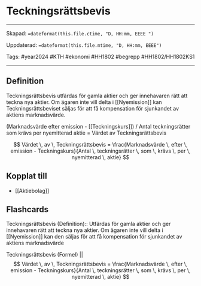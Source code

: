 # Teckningsrättsbevis

---

Skapad: `=dateformat(this.file.ctime, "D, HH:mm, EEEE ")`

Uppdaterad: `=dateformat(this.file.mtime, "D, HH:mm, EEEE")`

Tags: #year2024 #KTH #ekonomi #HH1802 #begrepp #HH1802/HH1802KS1

---

## Definition

Teckningsrättsbevis utfärdas för gamla aktier och ger innehavaren rätt att teckna nya aktier. Om ägaren inte vill delta i [[Nyemission]] kan Teckningsrättsbeviset säljas för att få kompensation för sjunkandet av aktiens marknadsvärde.

(Marknadsvärde efter emission - [[Teckningskurs]])
/
Antal teckningsrätter som krävs per nyemitterad aktie
= Värdet av Teckningsrättsbevis

$$
Värdet \, av \, Teckningsrättsbevis = \frac{Marknadsvärde \, efter \, emission - Teckningskurs}{Antal \, teckningsrätter \, som \, krävs \, per \, nyemitterad \, aktie}
$$

## Kopplat till

- [[Aktiebolag]]

## Flashcards

Teckningsrättsbevis (Definition):: Utfärdas för gamla aktier och ger innehavaren rätt att teckna nya aktier. Om ägaren inte vill delta i [[Nyemission]] kan den säljas för att få kompensation för sjunkandet av aktiens marknadsvärde
<!--SR:!2024-03-23,3,250!2024-03-24,4,270-->

Teckningsrättsbevis (Formel)
||
$$
Värdet \, av \, Teckningsrättsbevis = \frac{Marknadsvärde \, efter \, emission - Teckningskurs}{Antal \, teckningsrätter \, som \, krävs \, per \, nyemitterad \, aktie}
$$
<!--SR:!2024-03-21,1,230-->
